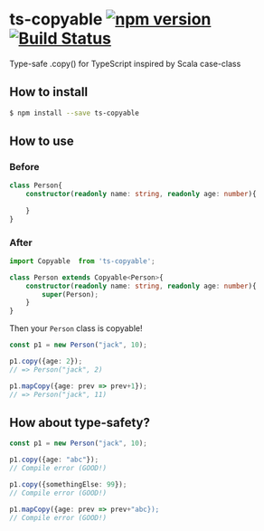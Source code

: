 # ts-copyable [![npm version](https://badge.fury.io/js/ts-copyable.svg)](https://badge.fury.io/js/ts-copyable) [![Build Status](https://travis-ci.org/nwtgck/ts-copyable-npm.svg?branch=master)](https://travis-ci.org/nwtgck/ts-copyable-npm)

Type-safe .copy() for TypeScript inspired by Scala case-class


## How to install

```sh
$ npm install --save ts-copyable
```

## How to use

### Before

```ts
class Person{
    constructor(readonly name: string, readonly age: number){
    
    }
}
```


### After


```ts
import Copyable  from 'ts-copyable';
```

```ts
class Person extends Copyable<Person>{
    constructor(readonly name: string, readonly age: number){
        super(Person);
    }
}
```

Then your `Person` class is copyable!


```ts
const p1 = new Person("jack", 10);

p1.copy({age: 2});
// => Person("jack", 2)

p1.mapCopy({age: prev => prev+1});
// => Person("jack", 11) 
```

## How about type-safety?

```ts
const p1 = new Person("jack", 10);

p1.copy({age: "abc"});
// Compile error (GOOD!)

p1.copy({somethingElse: 99});
// Compile error (GOOD!)

p1.mapCopy({age: prev => prev+"abc});
// Compile error (GOOD!)

```